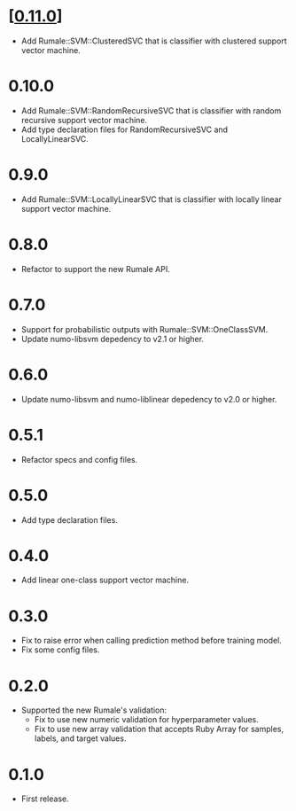 # [[0.11.0](https://github.com/yoshoku/rumale-svm/compare/v0.10.0...v0.11.0)]
- Add Rumale::SVM::ClusteredSVC that is classifier with clustered support vector machine.

# 0.10.0
- Add Rumale::SVM::RandomRecursiveSVC that is classifier with random recursive support vector machine.
- Add type declaration files for RandomRecursiveSVC and LocallyLinearSVC.

# 0.9.0
- Add Rumale::SVM::LocallyLinearSVC that is classifier with locally linear support vector machine.

# 0.8.0
- Refactor to support the new Rumale API.

# 0.7.0
- Support for probabilistic outputs with Rumale::SVM::OneClassSVM.
- Update numo-libsvm depedency to v2.1 or higher.

# 0.6.0
- Update numo-libsvm and numo-liblinear depedency to v2.0 or higher.

# 0.5.1
- Refactor specs and config files.

# 0.5.0
- Add type declaration files.

# 0.4.0
- Add linear one-class support vector machine.

# 0.3.0
- Fix to raise error when calling prediction method before training model.
- Fix some config files.

# 0.2.0
- Supported the new Rumale's validation:
  - Fix to use new numeric validation for hyperparameter values.
  - Fix to use new array validation that accepts Ruby Array for samples, labels, and target values.

# 0.1.0
- First release.
